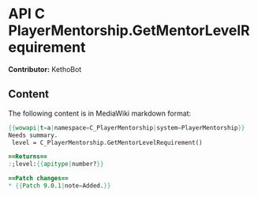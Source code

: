 # API C PlayerMentorship.GetMentorLevelRequirement

**Contributor:** KethoBot

## Content

The following content is in MediaWiki markdown format:

```mediawiki
{{wowapi|t=a|namespace=C_PlayerMentorship|system=PlayerMentorship}}
Needs summary.
 level = C_PlayerMentorship.GetMentorLevelRequirement()

==Returns==
:;level:{{apitype|number?}}

==Patch changes==
* {{Patch 9.0.1|note=Added.}}
```